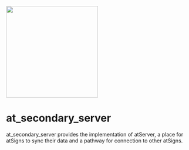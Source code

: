 <img width=250px src="https://atsign.dev/assets/img/atPlatform_logo_gray.svg?sanitize=true">

# at_secondary_server

at_secondary_server provides the implementation of atServer, a place for
atSigns to sync their data and a pathway for connection to other atSigns.